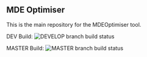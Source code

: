 ## MDE Optimiser

This is the main repository for the MDEOptimiser tool.

DEV Build: ![DEVELOP branch build status](https://api.travis-ci.com/alxbrd/mde_optimiser.svg?token=SjJSaZ7VurPs1fvaMioP&amp;branch=develop)

MASTER Build: ![MASTER branch build status](https://api.travis-ci.com/alxbrd/mde_optimiser.svg?token=SjJSaZ7VurPs1fvaMioP&amp;branch=master)

